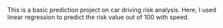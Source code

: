This is a basic prediction project on car driving risk analysis. Here, I used linear regression to predict the risk
value out of 100 with speed.